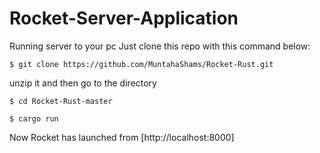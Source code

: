# Rocket-Server-Application
Running server to your pc
Just clone this repo with this command below:

```
$ git clone https://github.com/MuntahaShams/Rocket-Rust.git
```

unzip it and then go to the directory

```
$ cd Rocket-Rust-master
```

```
$ cargo run
```

Now Rocket has launched from [http://localhost:8000]

